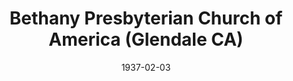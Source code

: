 ---
date: &id001 1937-02-03
end_date: null
location:
  address: Unknown
  city: Glendale
  state: CA
minister:
- end: 1937-12-31
  name: E. Lynne Wade
  start: 1937-01-01
  type: Pastor
ministers:
- E. Lynne Wade
name: Bethany Presbyterian Church of America
names:
- end: 1937-07-19
  name: Bethany Presbyterian Church of America
  start: 1937-02-03
origination_date: *id001
raw_data: "AR\nGlendale\nBethany Presbyterian Church of America  (February 3, 1937\u2013\
  July 19, 1937)\nPastor: E. Lynne Wade, 1937"
received_from: null
states:
- CA
status:
  active: false
  end_date: 1937-07-19
  reason: null
  received_from: null
  withdrawal_to: null
title: Bethany Presbyterian Church of America (Glendale CA)
year_established:
- 1937

---